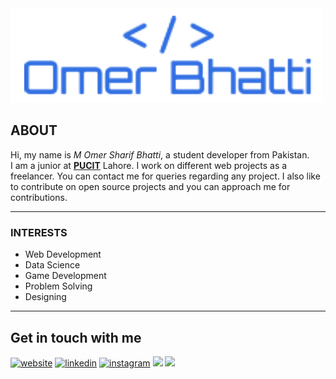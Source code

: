 <img src="https://github.com/OmerBhatti/omerbhatti/blob/main/img/header.png" >

<h2>ABOUT</h2>

Hi, my name is *M Omer Sharif Bhatti*, a student developer from Pakistan. <br>
I am a junior at [**PUCIT**](http://pucit.edu.pk) Lahore. I work on different web projects as a freelancer. You can contact me for queries regarding any project. I also like to contribute on open source projects and you can approach me for contributions.

----

<h3>INTERESTS</h3>
<ul>
  <li>Web Development</li>
  <li>Data Science</li>
  <li>Game Development</li>
  <li>Problem Solving</li>
  <li>Designing</li>
</ul>

----

## Get in touch with me

[![website](https://github.com/faatehsultan/faatehsultan/blob/master/assets/www.png)](http://omerbhatti.github.io)
[![linkedin](https://github.com/faatehsultan/faatehsultan/blob/master/assets/linkedin.png)](https://www.linkedin.com/in/omerbhatti1/)
[![instagram](https://github.com/faatehsultan/faatehsultan/blob/master/assets/instagram.png)](http://instagram.com/__omerbhatti__)
<span><a href="https://pixelmotion.itch.io" target="_blank"><img src="https://static.itch.io/images/itchio-textless-white.svg" height=64></a></span>
<span><a href="https://sketchfab.com/OmerBhatti" target="_blank"><img src="https://static.sketchfab.com/img/press/logos/logo.png" height=64></a></span>



